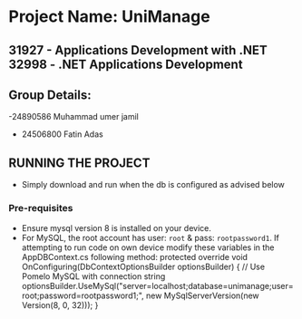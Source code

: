 # Project Name: UniManage

## 31927 - Applications Development with .NET 32998 - .NET Applications Development

## Group Details:
-24890586 Muhammad umer jamil
- 24506800 Fatin Adas

##  RUNNING THE PROJECT
- Simply download and run when the db is configured as advised below

### Pre-requisites
- Ensure mysql version 8 is installed on your device.
- For MySQL, the root account has user: `root` & pass: `rootpassword1`. If attempting to run code on own device modify these variables in the AppDBContext.cs  following method:
  protected override void OnConfiguring(DbContextOptionsBuilder optionsBuilder)
{
    // Use Pomelo MySQL with connection string
    optionsBuilder.UseMySql("server=localhost;database=unimanage;user=root;password=rootpassword1;",
        new MySqlServerVersion(new Version(8, 0, 32))); 
}



